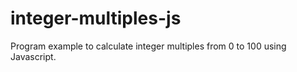 # integer-multiples-js

Program example to calculate integer multiples from 0 to 100 using Javascript.

